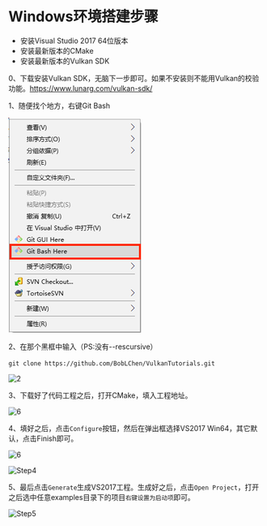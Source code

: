 

# Windows环境搭建步骤

- 安装Visual Studio 2017 64位版本
- 安装最新版本的CMake
- 安装最新版本的Vulkan SDK

0、下载安装Vulkan SDK，无脑下一步即可。如果不安装则不能用Vulkan的校验功能。https://www.lunarg.com/vulkan-sdk/

1、随便找个地方，右键Git Bash

![0](thumb/windows/0.png)

2、在那个黑框中输入（PS:没有--rescursive）

```git clone https://github.com/BobLChen/VulkanTutorials.git```



![2](thumb/windows/2.png)

3、下载好了代码工程之后，打开CMake，填入工程地址。



![6](thumb/windows/3.png)

4、填好之后，点击```Configure```按钮，然后在弹出框选择VS2017 Win64，其它默认，点击Finish即可。



![6](thumb/windows/4.png)

![Step4](thumb/windows/5.png)



5、最后点击```Generate```生成VS2017工程。生成好之后，点击```Open Project```，打开之后选中任意examples目录下的项目```右键设置为启动项```即可。

![Step5](thumb/windows/6.png)

